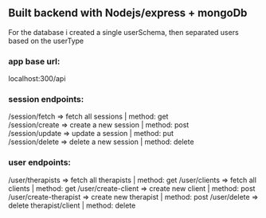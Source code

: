 ## Built backend with Nodejs/express + mongoDb
For the database i created a single userSchema, then separated users based on the userType  

### app base url: 
localhost:300/api  

### session endpoints:
/session/fetch => fetch all sessions | method: get  
/session/create => create a new session | method: post  
/session/update => update a session | method: put  
/session/delete => delete a new session | method: delete  

### user endpoints:
/user/therapists => fetch all therapists | method: get
/user/clients => fetch all clients | method: get
/user/create-client => create new client | method: post
/user/create-therapist => create new therapist | method: post
/user/delete => delete therapist/client | method: delete



